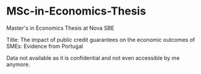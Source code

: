 # MSc-in-Economics-Thesis
Master's in Economics Thesis at Nova SBE

Title: The impact of public credit guarantees on the economic outcomes of SMEs: Evidence from Portugal

Data not available as it is confidential and not even accessible by me anymore.
